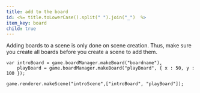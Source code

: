```yaml
---
title: add to the board
id: <%= title.toLowerCase().split(" ").join("_")  %>
item_key: board
child: true
---
```


Adding boards to a scene is only done on scene creation. Thus, make sure you create all boards before you create a scene to add them.
<pre><code class="js">var introBoard = game.boardManager.makeBoard("boardname"),
    playBoard = game.boardManager.makeBoard("playBoard", { x : 50, y : 100 });

game.renderer.makeScene("introScene",["introBoard", "playBoard"]);
</code></pre>
